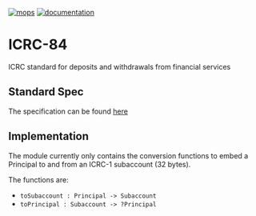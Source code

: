 [![mops](https://oknww-riaaa-aaaam-qaf6a-cai.raw.ic0.app/badge/mops/icrc-84)](https://mops.one/icrc-84)
[![documentation](https://oknww-riaaa-aaaam-qaf6a-cai.raw.ic0.app/badge/documentation/icrc-84)](https://mops.one/icrc-84/docs)

# ICRC-84

ICRC standard for deposits and withdrawals from financial services

## Standard Spec

The specification can be found [here](icrc-84.md)

## Implementation

The module currently only contains the conversion functions to embed a Principal to and from an ICRC-1 subaccount (32 bytes).

The functions are:

* `toSubaccount : Principal -> Subaccount`
* `toPrincipal : Subaccount -> ?Principal`


